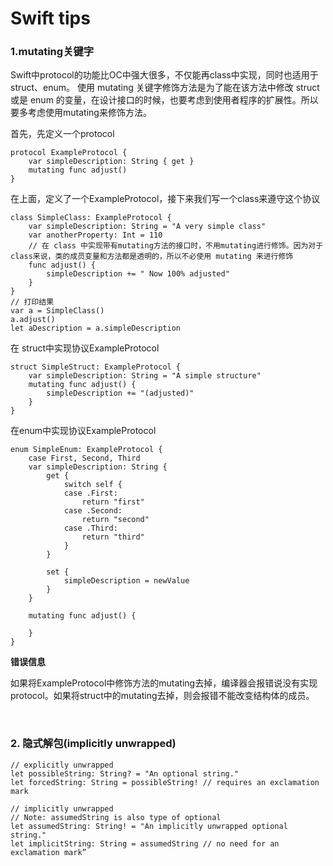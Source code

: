 # Swift tips

### 1.mutating关键字

Swift中protocol的功能比OC中强大很多，不仅能再class中实现，同时也适用于struct、enum。
使用 mutating 关键字修饰方法是为了能在该方法中修改 struct 或是 enum 的变量，在设计接口的时候，也要考虑到使用者程序的扩展性。所以要多考虑使用mutating来修饰方法。

首先，先定义一个protocol

```
protocol ExampleProtocol {
    var simpleDescription: String { get }
    mutating func adjust()
}
```

在上面，定义了一个ExampleProtocol，接下来我们写一个class来遵守这个协议

```
class SimpleClass: ExampleProtocol {
    var simpleDescription: String = "A very simple class"
    var anotherProperty: Int = 110
    // 在 class 中实现带有mutating方法的接口时，不用mutating进行修饰。因为对于class来说，类的成员变量和方法都是透明的，所以不必使用 mutating 来进行修饰
    func adjust() {
        simpleDescription += " Now 100% adjusted"
    }
}
// 打印结果
var a = SimpleClass()
a.adjust()
let aDescription = a.simpleDescription
```

在 struct中实现协议ExampleProtocol

```
struct SimpleStruct: ExampleProtocol {
    var simpleDescription: String = "A simple structure"
    mutating func adjust() {
        simpleDescription += "(adjusted)"
    }
}
```

在enum中实现协议ExampleProtocol

```
enum SimpleEnum: ExampleProtocol {
    case First, Second, Third
    var simpleDescription: String {
        get {
            switch self {
            case .First:
                return "first"
            case .Second:
                return "second"
            case .Third:
                return "third"
            }
        }

        set {
            simpleDescription = newValue
        }
    }

    mutating func adjust() {

    }
}
```

**错误信息**

如果将ExampleProtocol中修饰方法的mutating去掉，编译器会报错说没有实现protocol。如果将struct中的mutating去掉，则会报错不能改变结构体的成员。



&nbsp;
### 2. 隐式解包(implicitly unwrapped)

```
// explicitly unwrapped
let possibleString: String? = "An optional string."
let forcedString: String = possibleString! // requires an exclamation mark
 
// implicitly unwrapped
// Note: assumedString is also type of optional
let assumedString: String! = "An implicitly unwrapped optional string."
let implicitString: String = assumedString // no need for an exclamation mark”
```


